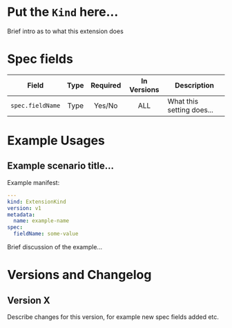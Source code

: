# Put the `Kind` here...

Brief intro as to what this extension does

# Spec fields

| Field                              | Type    | Required | In Versions | Description                                                                                                                                                                                                          |
|------------------------------------|:-------:|:--------:|:-----------:|----------------------------------------------------------------------------------------------------------------------------------------------------------------------------------------------------------------------|
| `spec.fieldName`                   | Type    | Yes/No   | ALL         | What this setting does...                                                                                                                                                                                            |

# Example Usages

## Example scenario title...

Example manifest:

```yaml
---
kind: ExtensionKind
version: v1
metadata:
  name: example-name
spec:
  fieldName: some-value
```

Brief discussion of the example...

# Versions and Changelog

## Version X

Describe changes for this version, for example new spec fields added etc.
